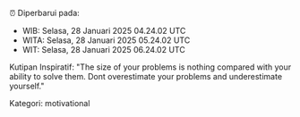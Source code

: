 ⏰ Diperbarui pada:
- WIB: Selasa, 28 Januari 2025 04.24.02 UTC
- WITA: Selasa, 28 Januari 2025 05.24.02 UTC
- WIT: Selasa, 28 Januari 2025 06.24.02 UTC

Kutipan Inspiratif:
"The size of your problems is nothing compared with your ability to solve them. Dont overestimate your problems and underestimate yourself."


Kategori: motivational


